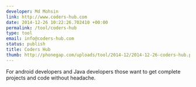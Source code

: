 ```yaml
---
developer: Md Mohsin
link: http://www.coders-hub.com
date: 2014-12-26 10:22:26.702410 +00:00
permalink: /tool/coders-hub
type: tool
email: info@coders-hub.com
status: publish
title: Coders Hub
thumb: http://phonegap.com/uploads/tool/2014-12/2014-12-26-coders-hub.png
---
```


For android developers and Java developers those want to get complete projects and code without headache.
